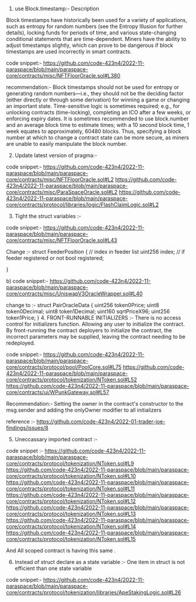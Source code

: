 1. use Block.timestamp:-
Description

Block timestamps have historically been used for a variety of applications, such as entropy for random numbers (see the Entropy Illusion for further details), locking funds for periods of time, and various state-changing conditional statements that are time-dependent. Miners have the ability to adjust timestamps slightly, which can prove to be dangerous if block timestamps are used incorrectly in smart contracts.

code snippet:-
https://github.com/code-423n4/2022-11-paraspace/blob/main/paraspace-core/contracts/misc/NFTFloorOracle.sol#L380

recommendation:-
Block timestamps should not be used for entropy or generating random numbers—i.e., they should not be the deciding factor (either directly or through some derivation) for winning a game or changing an important state.
Time-sensitive logic is sometimes required; e.g., for unlocking contracts (time-locking), completing an ICO after a few weeks, or enforcing expiry dates. It is sometimes recommended to use block.number and an average block time to estimate times; with a 10 second block time, 1 week equates to approximately, 60480 blocks. Thus, specifying a block number at which to change a contract state can be more secure, as miners are unable to easily manipulate the block number. 

2. Update latest version of pragma:-

code snippet:-
https://github.com/code-423n4/2022-11-paraspace/blob/main/paraspace-core/contracts/misc/NFTFloorOracle.sol#L2
https://github.com/code-423n4/2022-11-paraspace/blob/main/paraspace-core/contracts/misc/ParaSpaceOracle.sol#L2
https://github.com/code-423n4/2022-11-paraspace/blob/main/paraspace-core/contracts/protocol/libraries/logic/FlashClaimLogic.sol#L2

3. Tight the struct variables :-

code snippet:-
https://github.com/code-423n4/2022-11-paraspace/blob/main/paraspace-core/contracts/misc/NFTFloorOracle.sol#L43

Change :-
struct FeederPosition {
// index in feeder list
    uint256 index;
    // if feeder registered or not
    bool registered;
    
}

b)
code snippet:-
https://github.com/code-423n4/2022-11-paraspace/blob/main/paraspace-core/contracts/misc/UniswapV3OracleWrapper.sol#L40

change to :-
struct PairOracleData {
        uint256 token0Price;
        uint8 token0Decimal;
        uint8 token1Decimal;
        uint160 sqrtPriceX96;
        uint256 token1Price;
    }
4. FRONT-RUNNABLE INITIALIZERS :-
There is no access control for initializers function. Allowing any user to initialize the contract. By front-running the contract deployers to initialize the contract, the incorrect parameters may be supplied, leaving the contract needing to be redeployed. 

code snippet:-
https://github.com/code-423n4/2022-11-paraspace/blob/main/paraspace-core/contracts/protocol/pool/PoolCore.sol#L75
https://github.com/code-423n4/2022-11-paraspace/blob/main/paraspace-core/contracts/protocol/tokenization/NToken.sol#L52
https://github.com/code-423n4/2022-11-paraspace/blob/main/paraspace-core/contracts/ui/WPunkGateway.sol#L57

Recommendation:-
Setting the owner in the contract's constructor to the msg.sender and adding the onlyOwner modifier to all initializers

reference :-
https://github.com/code-423n4/2022-01-trader-joe-findings/issues/8


5. Uneccassary imported contract :-

code snippet :-
https://github.com/code-423n4/2022-11-paraspace/blob/main/paraspace-core/contracts/protocol/tokenization/NToken.sol#L9
https://github.com/code-423n4/2022-11-paraspace/blob/main/paraspace-core/contracts/protocol/tokenization/NToken.sol#L10
https://github.com/code-423n4/2022-11-paraspace/blob/main/paraspace-core/contracts/protocol/tokenization/NToken.sol#L11
https://github.com/code-423n4/2022-11-paraspace/blob/main/paraspace-core/contracts/protocol/tokenization/NToken.sol#L12
https://github.com/code-423n4/2022-11-paraspace/blob/main/paraspace-core/contracts/protocol/tokenization/NToken.sol#L13
https://github.com/code-423n4/2022-11-paraspace/blob/main/paraspace-core/contracts/protocol/tokenization/NToken.sol#L14
https://github.com/code-423n4/2022-11-paraspace/blob/main/paraspace-core/contracts/protocol/tokenization/NToken.sol#L15

And All scoped contract is having this same .

6. Instead of struct declare as a state variable  :-
One item in struct is not efficient than one state variable 

code snippet:-
https://github.com/code-423n4/2022-11-paraspace/blob/main/paraspace-core/contracts/protocol/tokenization/libraries/ApeStakingLogic.sol#L26